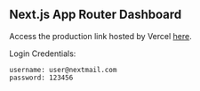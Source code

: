 ## Next.js App Router Dashboard

Access the production link hosted by Vercel [here](https://nextjs-dashboard-alpha-azure-84.vercel.app).

Login Credentials:

```
username: user@nextmail.com
password: 123456
```
